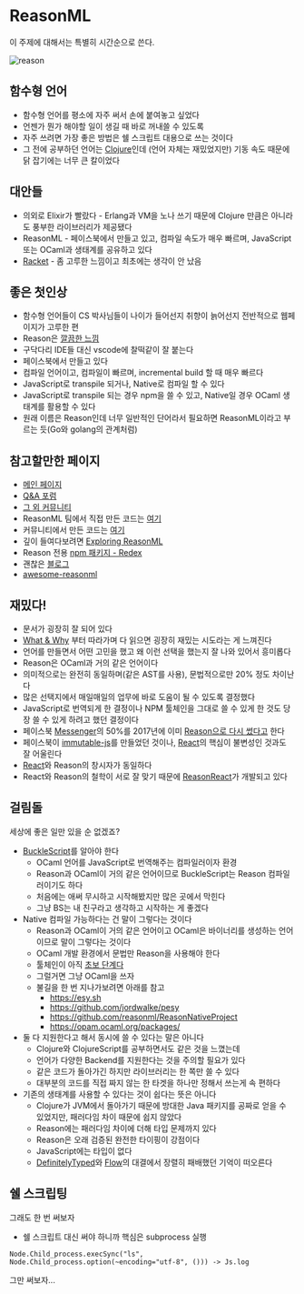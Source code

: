 # ReasonML

이 주제에 대해서는 특별히 시간순으로 쓴다.

![reason](https://reasonml.github.io/img/reason.svg)

## 함수형 언어

* 함수형 언어를 평소에 자주 써서 손에 붙여놓고 싶었다
* 언젠가 뭔가 해야할 일이 생길 때 바로 꺼내쓸 수 있도록
* 자주 쓰려면 가장 좋은 방법은 쉘 스크립트 대용으로 쓰는 것이다
* 그 전에 공부하던 언어는 [Clojure](https://github.com/heycalmdown/til/tree/master/clojure)인데 (언어 자체는 재밌었지만) 기동 속도 때문에 닭 잡기에는 너무 큰 칼이었다

## 대안들

* 의외로 Elixir가 빨랐다 - Erlang과 VM을 노나 쓰기 때문에 Clojure 만큼은 아니라도 풍부한 라이브러리가 제공됐다
* ReasonML - 페이스북에서 만들고 있고, 컴파일 속도가 매우 빠르며, JavaScript 또는 OCaml과 생태계를 공유하고 있다
* [Racket](../racket/README.md) - 좀 고루한 느낌이고 최초에는 생각이 안 났음
 
## 좋은 첫인상

* 함수형 언어들이 CS 박사님들이 나이가 들어선지 취향이 늙어선지 전반적으로 웹페이지가 고루한 편
* Reason은 [깔끔한 느낌](https://reasonml.github.io)
* 구닥다리 IDE들 대신 vscode에 찰떡같이 잘 붙는다
* 페이스북에서 만들고 있다
* 컴파일 언어이고, 컴파일이 빠르며, incremental build 할 때 매우 빠르다
* JavaScript로 transpile 되거나, Native로 컴파일 할 수 있다
* JavaScript로 transpile 되는 경우 npm을 쓸 수 있고, Native일 경우 OCaml 생태계를 활용할 수 있다
* 원래 이름은 Reason인데 너무 일반적인 단어라서 필요하면 ReasonML이라고 부르는 듯(Go와 golang의 관계처럼)

## 참고할만한 페이지

* [메인 페이지](https://reasonml.github.io)
* [Q&A 포럼](https://reasonml.chat)
* [그 외 커뮤니티](https://reasonml.github.io/docs/en/community)
* ReasonML 팀에서 직접 만든 코드는 [여기](https://github.com/reasonml)
* 커뮤니티에서 만든 코드는 [여기](https://github.com/reasonml-community)
* 깊이 들여다보려면 [Exploring ReasonML](http://reasonmlhub.com/exploring-reasonml/toc.html)
* Reason 전용 [npm 패키지 - Redex](https://redex.github.io)
* 괜찮은 [블로그](https://til.hashrocket.com/reasonml)
* [awesome-reasonml](https://github.com/vramana/awesome-reasonml)

## 재밌다!

* 문서가 굉장히 잘 되어 있다
* [What & Why](https://reasonml.github.io/docs/en/what-and-why) 부터 따라가며 다 읽으면 굉장히 재밌는 시도라는 게 느껴진다
* 언어를 만들면서 어떤 고민을 했고 왜 이런 선택을 했는지 잘 나와 있어서 흥미롭다
* Reason은 OCaml과 거의 같은 언어이다
* 의미적으로는 완전히 동일하며(같은 AST를 사용), 문법적으로만 20% 정도 차이난다
* 많은 선택지에서 매일매일의 업무에 바로 도움이 될 수 있도록 결정했다
* JavaScript로 번역되게 한 결정이나 NPM 툴체인을 그대로 쓸 수 있게 한 것도 당장 쓸 수 있게 하려고 했던 결정이다
* 페이스북 [Messenger](messenger.com)의 50%를 2017년에 이미 [Reason으로 다시 썼다고](https://reasonml.github.io/blog/2017/09/08/messenger-50-reason) 한다
* 페이스북이 [immutable-js](https://github.com/immutable-js/immutable-js)를 만들었던 것이나, [React](https://reactjs.org)의 핵심이 불변성인 것과도 잘 어울린다
* [React](https://reasonml.github.io/docs/en/what-and-why#why-ocaml-as-the-backing-language-why-not-my-favorite-language)와 Reason의 창시자가 동일하다
* React와 Reason의 철학이 서로 잘 맞기 때문에 [ReasonReact](https://reasonml.github.io/reason-react/)가 개발되고 있다

## 걸림돌

세상에 좋은 일만 있을 순 없겠죠?

* [BuckleScript](https://bucklescript.github.io)를 알아야 한다
  * OCaml 언어를 JavaScript로 번역해주는 컴파일러이자 환경
  * Reason과 OCaml이 거의 같은 언어이므로 BuckleScript는 Reason 컴파일러이기도 하다
  * 처음에는 애써 무시하고 시작해봤지만 많은 곳에서 막힌다
  * 그냥 BS는 내 친구라고 생각하고 시작하는 게 좋겠다
* Native 컴파일 가능하다는 건 말이 그렇다는 것이다
    * Reason과 OCaml이 거의 같은 언어이고 OCaml은 바이너리를 생성하는 언어이므로 말이 그렇다는 것이다
    * OCaml 개발 환경에서 문법만 Reason을 사용해야 한다
    * 툴체인이 아직 [초보 단계다](https://reasonml.github.io/docs/en/native?fbclid=IwAR3rJeK34C5ejv1EnNcQzGc2czcyqZsozRrryuWFvEqi0asz07jOmeiGqow)
    * 그럴거면 그냥 OCaml을 쓰자
    * 불길을 한 번 지나가보려면 아래를 참고
        * https://esy.sh
        * https://github.com/jordwalke/pesy
        * https://github.com/reasonml/ReasonNativeProject
        * https://opam.ocaml.org/packages/
* 둘 다 지원한다고 해서 동시에 쓸 수 있다는 말은 아니다
    * Clojure와 ClojureScript를 공부하면서도 같은 것을 느꼈는데
    * 언어가 다양한 Backend를 지원한다는 것을 주의할 필요가 있다
    * 같은 코드가 돌아가긴 하지만 라이브러리는 한 쪽만 쓸 수 있다
    * 대부분의 코드를 직접 짜지 않는 한 타겟을 하나만 정해서 쓰는게 속 편하다
* 기존의 생태계를 사용할 수 있다는 것이 쉽다는 뜻은 아니다
    * Clojure가 JVM에서 돌아가기 때문에 방대한 Java 패키지를 공짜로 얻을 수 있었지만, 패러다임 차이 때문에 쉽지 않았다
    * Reason에는 패러다임 차이에 더해 타입 문제까지 있다
    * Reason은 오래 검증된 완전한 타이핑이 강점이다
    * JavaScript에는 타입이 없다
    * [DefinitelyTyped](https://github.com/DefinitelyTyped/DefinitelyTyped)와 [Flow](https://flow.org)의 대결에서 장렬히 패배했던 기억이 떠오른다

## 쉘 스크립팅

그래도 한 번 써보자

* 쉘 스크립트 대신 써야 하니까 핵심은 subprocess 실행

```Reason
Node.Child_process.execSync("ls", Node.Child_process.option(~encoding="utf-8", ())) -> Js.log
```

그만 써보자...
